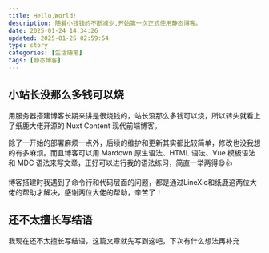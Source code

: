 ```yaml
---
title: Hello,World!
description: 随着小钱钱的不断减少,开始第一次正式使用静态博客。
date: 2025-01-24 14:34:26
updated: 2025-01-25 02:59:54
type: story
categories: [生活随笔]
tags: [静态博客]
---
```


## 小站长没那么多钱可以烧

用服务器搭建博客长期来讲是很烧钱的，站长没那么多钱可以烧，所以转头就看上了纸鹿大佬开源的 Nuxt Content 现代前端博客。

除了一开始的部署麻烦一点外，后续的维护和更新其实都比较简单，修改也没我想的有多麻烦。而且博客可以用 Mardown 原生语法、HTML 语法、Vue 模板语法和 MDC 语法来写文章，正好可以进行我的语法练习，简直一举两得😋👍

博客搭建时我遇到了命令行和代码层面的问题，都是通过LineXic和纸鹿这两位大佬的帮助才解决，感谢两位大佬的帮助，辛苦了！

## 还不太擅长写结语

我现在还不太擅长写结语，这篇文章就先写到这吧，下次有什么想法再补充